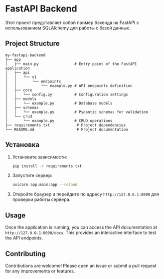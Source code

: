 # FastAPI Backend

Этот проект представляет собой пример бэкенда на FastAPI с использованием SQLAlchemy для работы с базой данных.

## Project Structure

```
my-fastapi-backend
├── app
│   ├── main.py                # Entry point of the FastAPI application
│   ├── api
│   │   └── v1
│   │       └── endpoints
│   │           └── example.py # API endpoints definition
│   ├── core
│   │   └── config.py          # Configuration settings
│   ├── models
│   │   └── example.py         # Database models
│   ├── schemas
│   │   └── example.py         # Pydantic schemas for validation
│   └── crud
│       └── example.py         # CRUD operations
├── requirements.txt            # Project dependencies
└── README.md                   # Project documentation
```

## Установка

1. Установите зависимости:
    ```sh
    pip install -r requirements.txt
    ```

2. Запустите сервер:
    ```sh
    uvicorn app.main:app --reload
    ```

3. Откройте браузер и перейдите по адресу `http://127.0.0.1:8000` для проверки работы сервера.

## Usage

Once the application is running, you can access the API documentation at `http://127.0.0.1:8000/docs`. This provides an interactive interface to test the API endpoints.

## Contributing

Contributions are welcome! Please open an issue or submit a pull request for any improvements or features.